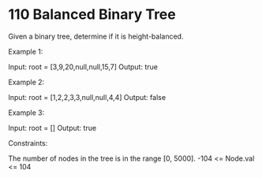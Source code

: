 # 110 Balanced Binary Tree

Given a binary tree, determine if it is height-balanced.

 

Example 1:


Input: root = [3,9,20,null,null,15,7]
Output: true

Example 2:


Input: root = [1,2,2,3,3,null,null,4,4]
Output: false

Example 3:

Input: root = []
Output: true
 

Constraints:

The number of nodes in the tree is in the range [0, 5000].
-104 <= Node.val <= 104